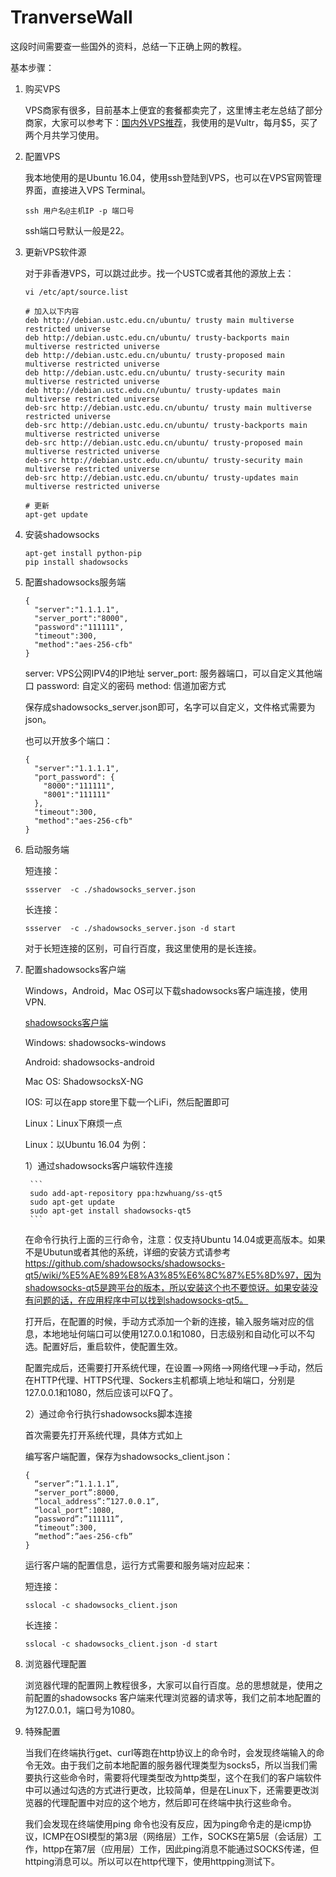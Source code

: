 # TranverseWall

这段时间需要查一些国外的资料，总结一下正确上网的教程。


基本步骤：

1. 购买VPS

    VPS商家有很多，目前基本上便宜的套餐都卖完了，这里博主老左总结了部分商家，大家可以参考下：[国内外VPS推荐](http://www.laozuo.org/myvps)，我使用的是Vultr，每月$5，买了两个月共学习使用。

2. 配置VPS

    我本地使用的是Ubuntu 16.04，使用ssh登陆到VPS，也可以在VPS官网管理界面，直接进入VPS Terminal。
    ```
    ssh 用户名@主机IP -p 端口号
    ```

    ssh端口号默认一般是22。

3. 更新VPS软件源

    对于非香港VPS，可以跳过此步。找一个USTC或者其他的源放上去：
    ```
    vi /etc/apt/source.list
    
    # 加入以下内容
    deb http://debian.ustc.edu.cn/ubuntu/ trusty main multiverse restricted universe 
    deb http://debian.ustc.edu.cn/ubuntu/ trusty-backports main multiverse restricted universe 
    deb http://debian.ustc.edu.cn/ubuntu/ trusty-proposed main multiverse restricted universe 
    deb http://debian.ustc.edu.cn/ubuntu/ trusty-security main multiverse restricted universe 
    deb http://debian.ustc.edu.cn/ubuntu/ trusty-updates main multiverse restricted universe 
    deb-src http://debian.ustc.edu.cn/ubuntu/ trusty main multiverse restricted universe 
    deb-src http://debian.ustc.edu.cn/ubuntu/ trusty-backports main multiverse restricted universe 
    deb-src http://debian.ustc.edu.cn/ubuntu/ trusty-proposed main multiverse restricted universe 
    deb-src http://debian.ustc.edu.cn/ubuntu/ trusty-security main multiverse restricted universe 
    deb-src http://debian.ustc.edu.cn/ubuntu/ trusty-updates main multiverse restricted universe

    # 更新
    apt-get update

    ```
    
4. 安装shadowsocks

    ```
    apt-get install python-pip
    pip install shadowsocks
    ```

5. 配置shadowsocks服务端

    ```
    {
      "server":"1.1.1.1",
      "server_port":"8000",
      "password":"111111",
      "timeout":300,
      "method":"aes-256-cfb"
    }
    ```
    server: VPS公网IPV4的IP地址 
    server_port: 服务器端口，可以自定义其他端口
    password: 自定义的密码 
    method: 信道加密方式

    保存成shadowsocks_server.json即可，名字可以自定义，文件格式需要为json。

    也可以开放多个端口：
    ```
    {
      "server":"1.1.1.1",
      "port_password": {
        "8000":"111111",
        "8001":"111111"
      },
      "timeout":300,
      "method":"aes-256-cfb"
    }
    ```
    
6. 启动服务端

      短连接：
      ```
      ssserver  -c ./shadowsocks_server.json
      ```
      
      长连接：
      ```
      ssserver  -c ./shadowsocks_server.json -d start
      ```
      对于长短连接的区别，可自行百度，我这里使用的是长连接。
 
7. 配置shadowsocks客户端

    Windows，Android，Mac OS可以下载shadowsocks客户端连接，使用VPN. 

    [shadowsocks客户端](https://github.com/shadowsocks/)

    Windows: shadowsocks-windows

    Android: shadowsocks-android

    Mac OS: ShadowsocksX-NG

    IOS: 可以在app store里下载一个LiFi，然后配置即可

    Linux：Linux下麻烦一点


    Linux：以Ubuntu 16.04 为例：

      1）通过shadowsocks客户端软件连接

        ```
        sudo add-apt-repository ppa:hzwhuang/ss-qt5
        sudo apt-get update
        sudo apt-get install shadowsocks-qt5
        ```
        
    在命令行执行上面的三行命令，注意：仅支持Ubuntu 14.04或更高版本。如果不是Ubutun或者其他的系统，详细的安装方式请参考 https://github.com/shadowsocks/shadowsocks-qt5/wiki/%E5%AE%89%E8%A3%85%E6%8C%87%E5%8D%97，因为shadowsocks-qt5是跨平台的版本，所以安装这个也不要惊讶。如果安装没有问题的话，在应用程序中可以找到shadowsocks-qt5。

    打开后，在配置的时候，手动方式添加一个新的连接，输入服务端对应的信息，本地地址何端口可以使用127.0.0.1和1080，日志级别和自动化可以不勾选。配置好后，重启软件，使配置生效。

    配置完成后，还需要打开系统代理，在设置-->网络-->网络代理-->手动，然后在HTTP代理、HTTPS代理、Sockers主机都填上地址和端口，分别是127.0.0.1和1080，然后应该可以FQ了。

      2）通过命令行执行shadowsocks脚本连接

      首次需要先打开系统代理，具体方式如上

      编写客户端配置，保存为shadowsocks_client.json：
      ```
      { 
        “server”:”1.1.1.1”, 
        “server_port”:8000, 
        “local_address”:”127.0.0.1”, 
        “local_port”:1080, 
        “password”:”111111”, 
        “timeout”:300, 
        “method”:”aes-256-cfb” 
      } 
      ```
      
      运行客户端的配置信息，运行方式需要和服务端对应起来：

      短连接：
      ```
      sslocal -c shadowsocks_client.json
      ```
      长连接：
      ```
      sslocal -c shadowsocks_client.json -d start
      ```
      
8. 浏览器代理配置

    浏览器代理的配置网上教程很多，大家可以自行百度。总的思想就是，使用之前配置的shadowsocks 客户端来代理浏览器的请求等，我们之前本地配置的为127.0.0.1，端口号为1080。



9. 特殊配置

    当我们在终端执行get、curl等跑在http协议上的命令时，会发现终端输入的命令无效。由于我们之前本地配置的服务器代理类型为socks5，所以当我们需要执行这些命令时，需要将代理类型改为http类型，这个在我们的客户端软件中可以通过勾选的方式进行更改，比较简单，但是在Linux下，还需要更改浏览器的代理配置中对应的这个地方，然后即可在终端中执行这些命令。

    我们会发现在终端使用ping 命令也没有反应，因为ping命令走的是icmp协议，ICMP在OSI模型的第3层（网络层）工作，SOCKS在第5层（会话层）工作，httpp在第7层（应用层）工作，因此ping消息不能通过SOCKS传递，但httping消息可以。所以可以在http代理下，使用httpping测试下。
